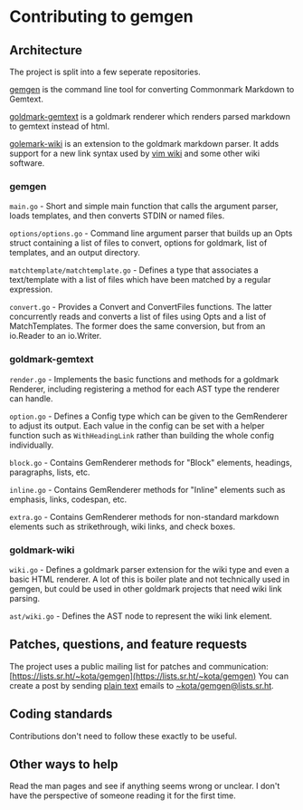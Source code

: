 # Contributing to gemgen

## Architecture
The project is split into a few seperate repositories.

[gemgen](https://git.sr.ht/~kota/gemgen) is the command line tool for converting
Commonmark Markdown to Gemtext.

[goldmark-gemtext](https://git.sr.ht/~kota/goldmark-gemtext/) is a goldmark
renderer which renders parsed markdown to gemtext instead of html.

[golemark-wiki](https://git.sr.ht/~kota/goldmark-wiki) is an extension to the
goldmark markdown parser. It adds support for a new link syntax used by [vim
wiki](https://github.com/vimwiki/vimwiki) and some other wiki software.

### gemgen
`main.go` - Short and simple main function that calls the argument parser, loads
templates, and then converts STDIN or named files.

`options/options.go` - Command line argument parser that builds up an Opts
struct containing a list of files to convert, options for goldmark, list of
templates, and an output directory.

`matchtemplate/matchtemplate.go` - Defines a type that associates a
text/template with a list of files which have been matched by a regular
expression.

`convert.go` - Provides a Convert and ConvertFiles functions. The latter
concurrently reads and converts a list of files using Opts and a list of
MatchTemplates. The former does the same conversion, but from an io.Reader to an
io.Writer.

### goldmark-gemtext
`render.go` - Implements the basic functions and methods for a goldmark
Renderer, including registering a method for each AST type the renderer can
handle.

`option.go` - Defines a Config type which can be given to the GemRenderer to
adjust its output. Each value in the config can be set with a helper function
such as `WithHeadingLink` rather than building the whole config individually.

`block.go` - Contains GemRenderer methods for "Block" elements, headings,
paragraphs, lists, etc.

`inline.go` - Contains GemRenderer methods for "Inline" elements such as
emphasis, links, codespan, etc.

`extra.go` - Contains GemRenderer methods for non-standard markdown elements
such as strikethrough, wiki links, and check boxes.

### goldmark-wiki
`wiki.go` - Defines a goldmark parser extension for the wiki type and even a
basic HTML renderer. A lot of this is boiler plate and not technically used in
gemgen, but could be used in other goldmark projects that need wiki link
parsing.

`ast/wiki.go` - Defines the AST node to represent the wiki link element.

## Patches, questions, and feature requests
The project uses a public mailing list for patches and communication:
[https://lists.sr.ht/~kota/gemgen](https://lists.sr.ht/~kota/gemgen) You can
create a post by sending [plain
text](https://man.sr.ht/lists.sr.ht/etiquette.md) emails to
[~kota/gemgen@lists.sr.ht](mailto:~kota/GEMGEN@todo.sr.ht).

## Coding standards
Contributions don't need to follow these exactly to be useful.

## Other ways to help
Read the man pages and see if anything seems wrong or unclear. I don't have the
perspective of someone reading it for the first time.
